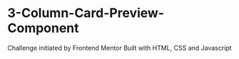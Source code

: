 # 3-Column-Card-Preview-Component
Challenge initiated by Frontend Mentor
Built with HTML, CSS and Javascript
